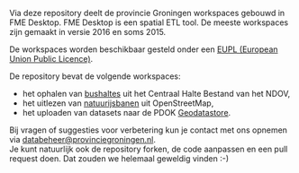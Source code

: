 Via deze repository deelt de provincie Groningen workspaces gebouwd in FME Desktop. FME Desktop is een spatial ETL tool. De meeste workspaces zijn gemaakt in versie 2016 en soms 2015.

De workspaces worden beschikbaar gesteld onder een [EUPL (European Union Public Licence)](https://eupl.eu/1.2/nl/).

De repository bevat de volgende workspaces:
* het ophalen van [bushaltes](../../tree/master/bushaltes) uit het Centraal Halte Bestand van het NDOV,
* het uitlezen van [natuurijsbanen](../../tree/master/natuurijsbanen) uit OpenStreetMap,
* het uploaden van datasets naar de PDOK [Geodatastore](../../tree/master/geodatastore).

Bij vragen of suggesties voor verbetering kun je contact met ons opnemen via databeheer@provinciegroningen.nl.   
Je kunt natuurlijk ook de repository forken, de code aanpassen en een pull request doen. Dat zouden we helemaal geweldig vinden :-)
